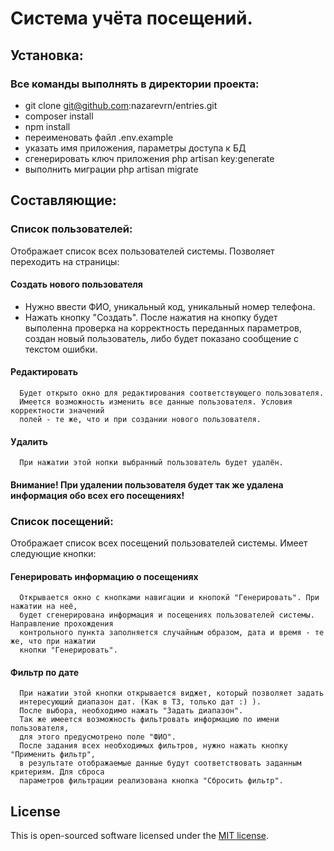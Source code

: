 # Система учёта посещений.

## Установка:
### Все команды выполнять в директории проекта:
- git clone git@github.com:nazarevrn/entries.git
- composer install
- npm install
- переименовать файл .env.example
- указать имя приложения, параметры доступа к БД
- сгенерировать ключ приложения php artisan key:generate 
- выполнить миграции php artisan migrate

## Составляющие:

### Список пользователей:
  Отображает список всех пользователей системы.
  Позволяет переходить на страницы:
  #### Создать нового пользователя
  - Нужно ввести ФИО, уникальный код, уникальный номер телефона.
  - Нажать кнопку "Создать". После нажатия на кнопку будет выполенна проверка на 
      корректность переданных параметров, создан новый пользователь, либо будет 
      показано сообщение с текстом ошибки.
  #### Редактировать
      Будет открыто окно для редактирования соответствующего пользователя.
      Имеется возможность изменить все данные пользователя. Условия корректности значений 
      полей - те же, что и при создании нового пользователя.
  #### Удалить
      При нажатии этой нопки выбранный пользователь будет удалён.
  #### Внимание! При удалении пользователя будет так же удалена информация обо всех его посещениях! 

### Список посещений:
  Отображает список всех посещений пользователей системы. Имеет следующие кнопки:
  #### Генерировать информацию о посещениях
      Открывается окно с кнопками навигации и кнопокй "Генерировать". При нажатии на неё, 
      будет сгенерирована информация и посещениях пользователей системы. Направление прохождения 
      контрольного пункта заполняется случайным образом, дата и время - те же, что при нажатии 
      кнопки "Генерировать".
  #### Фильтр по дате
      При нажатии этой кнопки открывается виджет, который позволяет задать 
      интересующий диапазон дат. (Как в ТЗ, только дат :) ).
      После выбора, необходимо нажать "Задать диапазон".
      Так же имеется возможность фильтровать информацию по имени пользователя, 
      для этого предусмотрено поле "ФИО".
      После задания всех необходимых фильтров, нужно нажать кнопку "Применить фильтр", 
      в результате отображаемые данные будут соответствовать заданным критериям. Для сброса 
      параметров фильтрации реализована кнопка "Сбросить фильтр".
      
## License	

This is open-sourced software licensed under the [MIT license](https://opensource.org/licenses/MIT).
